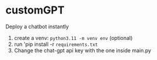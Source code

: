# customGPT
Deploy a chatbot instantly 

1. create a venv: ```python3.11 -m venv env``` (optional)
2. run 'pip install -r ```requirements.txt```
3. Change the chat-gpt api key with the one inside main.py



